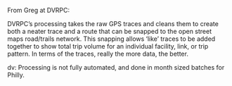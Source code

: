 From Greg at DVRPC:

DVRPC’s processing takes the raw GPS traces and cleans them to create both a neater trace and a route that can be snapped to the open street maps road/trails network. This snapping allows ‘like’ traces to be added together to show total trip volume for an individual facility, link, or trip pattern.
In terms of the traces, really the more data, the better. 

dv: Processing is not fully automated, and done in month sized batches for Philly.
